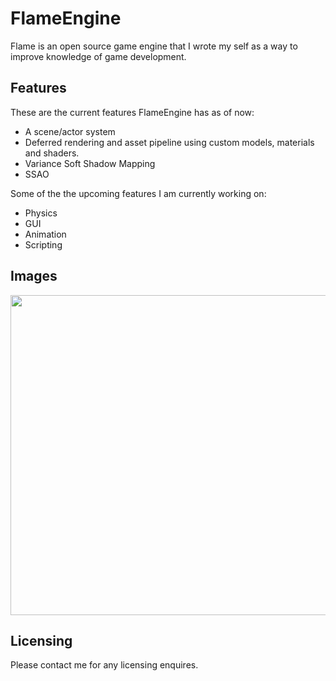 # FlameEngine
Flame is an open source game engine that I wrote my self as a way to improve knowledge of game development.


## Features

These are the current features FlameEngine has as of now:

- A scene/actor system
- Deferred rendering and asset pipeline using custom models, materials and shaders.
- Variance Soft Shadow Mapping
- SSAO

Some of the the upcoming features I am currently working on:

- Physics
- GUI
- Animation
- Scripting

## Images

<img src="https://media.discordapp.net/attachments/717866375212826705/773742234323124244/unknown.png" width="562" height="512">

## Licensing

Please contact me for any licensing enquires.
